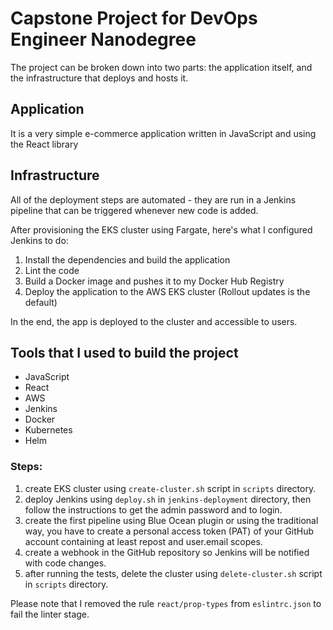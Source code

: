 # Capstone Project for DevOps Engineer Nanodegree

The project can be broken down into two parts: the application itself, and the infrastructure that deploys and hosts it.

## Application

It is a very simple e-commerce application written in JavaScript and using the React library

## Infrastructure

All of the deployment steps are automated - they are run in a Jenkins pipeline that can be triggered whenever new code is added.

After provisioning the EKS cluster using Fargate, here's what I configured Jenkins to do:

1. Install the dependencies and build the application
2. Lint the code
3. Build a Docker image and pushes it to my Docker Hub Registry
4. Deploy the application to the AWS EKS cluster (Rollout updates is the default)

In the end, the app is deployed to the cluster and accessible to users.

## Tools that I used to build the project

- JavaScript
- React
- AWS
- Jenkins
- Docker
- Kubernetes
- Helm

### Steps:
1. create EKS cluster using ```create-cluster.sh``` script in ```scripts``` directory.
2. deploy Jenkins using ```deploy.sh``` in ```jenkins-deployment``` directory, then follow the instructions to get the admin password and to login.
3. create the first pipeline using Blue Ocean plugin or using the traditional way, you have to create a personal access token (PAT) of your GitHub account containing at least repost and user.email scopes.
4. create a webhook in the GitHub repository so Jenkins will be notified with code changes.
5. after running the tests, delete the cluster using ```delete-cluster.sh``` script in ```scripts``` directory.

Please note that I removed the rule ```react/prop-types``` from ```eslintrc.json``` to fail the linter stage.